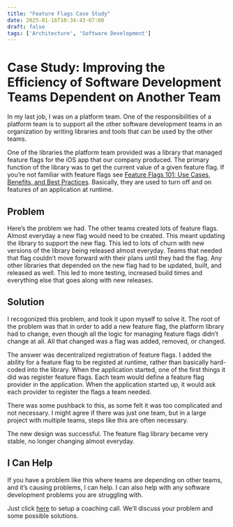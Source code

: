```yaml
---
title: "Feature Flags Case Study"
date: 2025-01-16T10:34:43-07:00
draft: false
tags: ['Architecture', 'Software Development']
---
```


# Case Study: Improving the Efficiency of Software Development Teams Dependent on Another Team

In my last job, I was on a platform team. One of the responsibilities of a platform team is to support all the other software development teams in an organization by writing libraries and tools that can be used by the other teams.

One of the libraries the platform team provided was a library that managed feature flags for the iOS app that our company produced. The primary function of the library was to get the current value of a given feature flag. If you’re not familiar with feature flags see [Feature Flags 101: Use Cases, Benefits, and Best Practices](https://launchdarkly.com/blog/what-are-feature-flags/). Basically, they are used to turn off and on features of an application at runtime.

## Problem
Here’s the problem we had. The other teams created lots of feature flags. Almost everyday a new flag would need to be created. This meant updating the library to support the new flag. This led to lots of churn with new versions of the library being released almost everyday. Teams that needed that flag couldn’t move forward with their plans until they had the flag. Any other libraries that depended on the new flag had to be updated, built, and released as well. This led to more testing, increased build times and everything else that goes along with new releases.

## Solution
I recogonized this problem, and took it upon myself to solve it. The root of the problem was that in order to add a new feature flag, the platform library had to change, even though all the logic for managing feature flags didn’t change at all. All that changed was a flag was added, removed, or changed.

The answer was decentralized registration of feature flags. I added the ability for a feature flag to be registed at runtime, rather than basically hard-coded into the library. When the application started, one of the first things it did was register feature flags. Each team would define a feature flag provider in the application. When the application started up, it would ask each provider to register the flags a team needed.

There was some pushback to this, as some felt it was too complicated and not necessary. I might agree if there was just one team, but in a large project with multiple teams, steps like this are often necessary.

The new design was successful. The feature flag library became very stable, no longer changing almost everyday.

## I Can Help
If you have a problem like this where teams are depending on other teams, and it’s causing problems, I can help. I can also help with any software development problems you are struggling with.

Just click [here](https://www.stan.store/infinitenil) to setup a coaching call. We’ll discuss your problem and some possible solutions.

